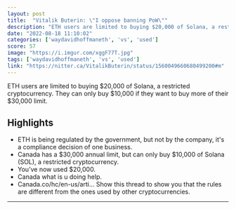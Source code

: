 ```yaml
---
layout: post
title:  "Vitalik Buterin: \"I oppose banning PoW\""
description: "ETH users are limited to buying $20,000 of Solana, a restricted cryptocurrency. They can only buy $10,000 if they want to buy more of their $30,000 limit."
date: "2022-08-18 11:10:02"
categories: ['waydavidhoffmaneth', 'vs', 'used']
score: 57
image: "https://i.imgur.com/xggF77T.jpg"
tags: ['waydavidhoffmaneth', 'vs', 'used']
link: "https://nitter.ca/VitalikButerin/status/1560049660680499200#m"
---
```


ETH users are limited to buying $20,000 of Solana, a restricted cryptocurrency. They can only buy $10,000 if they want to buy more of their $30,000 limit.

## Highlights

- ETH is being regulated by the government, but not by the company, it's a compliance decision of one business.
- Canada has a $30,000 annual limit, but can only buy $10,000 of Solana (SOL), a restricted cryptocurrency.
- You’ve now used $20,000.
- Canada what is u doing help.
- Canada.co/hc/en-us/arti… Show this thread    to show you that the rules are different from the ones used by other cryptocurrencies.

---
